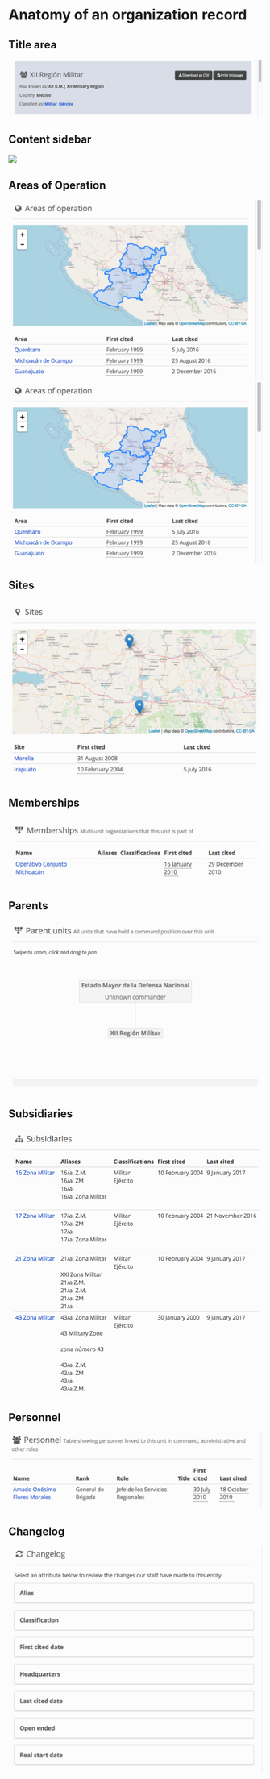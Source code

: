 # Anatomy of an organization record

## Title area

![](/en/assets/org_record_anatomy_titlearea.png)

## Content sidebar

![](/assets/org_record_anatomy_content_sidebar.png)

## Areas of Operation

![](/en/assets/org_record_anatomy_areas_of_operation.png)
![](/en/assets/org_record_anatomy_areas_of_operation.png)

## Sites

![](/en/assets/org_record_anatomy_sites.png)

## Memberships

![](/en/assets/org_record_anatomy_memberships.png)

## Parents

![](/en/assets/org_record_anatomy_parents.png)

## Subsidiaries

![](/en/assets/org_record_anatomy_subsidiaries.png)

## Personnel

![](/en/assets/org_record_anatomy_personnel.png)

## Changelog

![](/en/assets/org_record_anatomy_changelog.png)
